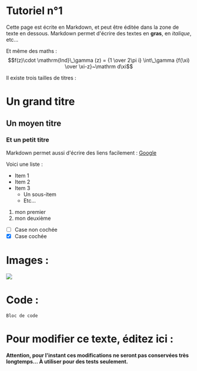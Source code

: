 # Tutoriel n°1

Cette page est écrite en Markdown, et peut être éditée dans la zone de texte en dessous. Markdown permet d'écrire des textes en **gras**, en *italique*, etc...

Et même des maths : 
$$f(z)\cdot \mathrm{Ind}\_\gamma (z) = {1 \over 2\pi i} \int\_\gamma {f(\xi) \over \xi-z}~\mathrm d\xi$$

Il existe trois tailles de titres :

# Un grand titre

## Un moyen titre

### Et un petit titre

Markdown permet aussi d'écrire des liens facilement : [Google](https://www.google.com/)

Voici une liste :
* Item 1
* Item 2
* Item 3
    * Un sous-item
    * Etc...

1. mon premier
2. mon deuxième

- [ ] Case non cochée
- [x] Case cochée

# Images :
![](https://storage.googleapis.com/download/storage/v1/b/erudite-descent-342509-public-bucket/o/mandelbrot1.png?generation=1646343156047376&alt=media)

# Code :

```
Bloc de code
```

# Pour modifier ce texte, éditez ici :

**Attention, pour l'instant ces modifications ne seront pas conservées très longtemps... À utiliser pour des tests seulement.**
